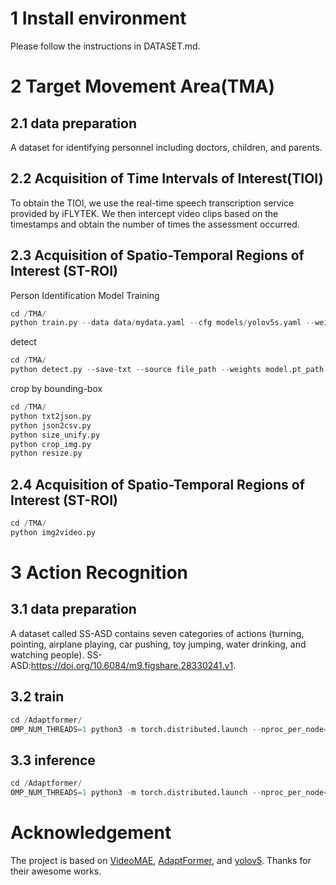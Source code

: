 
# 1  Install environment
Please follow the instructions in DATASET.md.


# 2  Target Movement Area(TMA)

## 2.1 data preparation
A dataset for identifying personnel including doctors, children, and parents.


## 2.2 Acquisition of Time Intervals of Interest(TIOI)
To obtain the TIOI, we use the real-time speech transcription service provided by iFLYTEK.
We then intercept video clips based on the timestamps and obtain the number of times the assessment occurred.

## 2.3 Acquisition of Spatio-Temporal Regions of Interest (ST-ROI)
Person Identification Model Training
```python
cd /TMA/
python train.py --data data/mydata.yaml --cfg models/yolov5s.yaml --weights 'weights/yolov5s.pt' --batch-size 16
```

detect
```python
cd /TMA/
python detect.py --save-txt --source file_path --weights model.pt_path(s)
```

crop by bounding-box
```python
cd /TMA/
python txt2json.py
python json2csv.py
python size_unify.py
python crop_img.py
python resize.py
```

## 2.4 Acquisition of Spatio-Temporal Regions of Interest (ST-ROI)
```python
cd /TMA/
python img2video.py
```

# 3  Action Recognition

## 3.1 data preparation
A dataset called SS-ASD contains seven categories of actions (turning, pointing, airplane playing, car pushing, toy jumping, water drinking, and watching people).
SS-ASD:https://doi.org/10.6084/m9.figshare.28330241.v1.

## 3.2 train
```python
cd /Adaptformer/
OMP_NUM_THREADS=1 python3 -m torch.distributed.launch --nproc_per_node=1 --nnodes=1 --node_rank=0 --master_addr=localhost --master_port=2345 --use_env main_video.py --finetune 'models/checkpoints/pretrain_vit_b_1600.pth' --output_dir './output' --batch_size 16 --epochs 1000 --blr 0.01 --weight_decay 0.0 --dist_eval --data_path './data/' --data_set SSV2 --ffn_adapt --nb_classes 7
```

## 3.3 inference
```python
cd /Adaptformer/
OMP_NUM_THREADS=1 python3 -m torch.distributed.launch --nproc_per_node=1 --nnodes=1 --node_rank=0 --master_addr=localhost --master_port=2345 --use_env main_video.py --finetune 'model.pth_path' --output_dir './output' --blr 0.1 --weight_decay 0.0 --eval --dist_eval --data_path './data/' --data_set SSV2 --ffn_adapt
```


# Acknowledgement

The project is based on [VideoMAE](https://github.com/MCG-NJU/VideoMAE), [AdaptFormer](https://github.com/ShoufaChen/AdaptFormer), and [yolov5](https://github.com/HowieMa/DeepSORT_YOLOv5_Pytorch).
Thanks for their awesome works.
